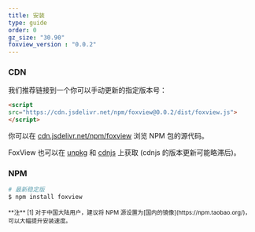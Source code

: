 ```yaml
---
title: 安装
type: guide
order: 0
gz_size: "30.90"
foxview_version : "0.0.2"
---
```






### CDN

我们推荐链接到一个你可以手动更新的指定版本号：

``` html
<script 
src="https://cdn.jsdelivr.net/npm/foxview@0.0.2/dist/foxview.js">
</script>
```

你可以在 [cdn.jsdelivr.net/npm/foxview](https://cdn.jsdelivr.net/npm/foxview/) 浏览 NPM 包的源代码。

FoxView 也可以在 [unpkg](https://unpkg.com/foxview@{{foxview_version}}/dist/foxview.js) 和 [cdnjs](https://cdnjs.cloudflare.com/ajax/libs/foxview/{{foxview_version}}/dist/foxview.js) 上获取 (cdnjs 的版本更新可能略滞后)。



### NPM  


``` bash
# 最新稳定版
$ npm install foxview
```



<small>
**注**
<a id="footnote-1"></a>[1] 对于中国大陆用户，建议将 NPM 源设置为[国内的镜像](https://npm.taobao.org/)，可以大幅提升安装速度。
</small>
